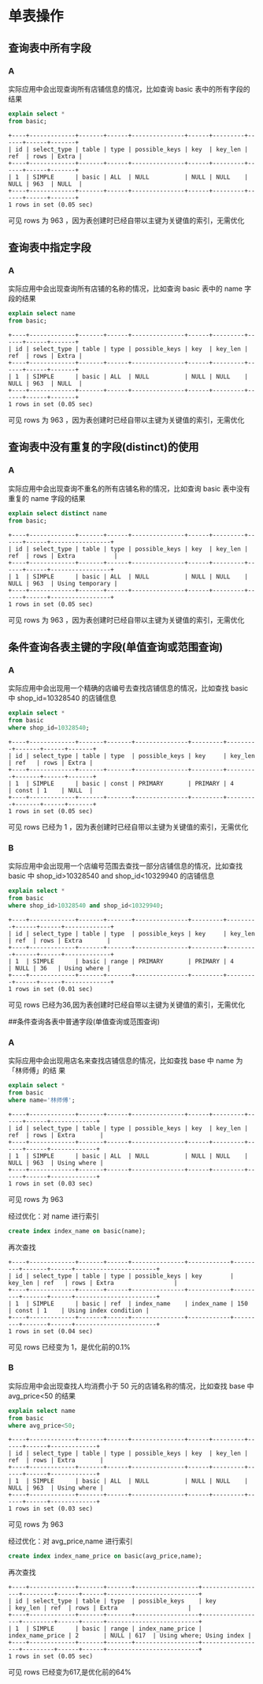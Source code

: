 # 单表操作

## 查询表中所有字段
### A
实际应用中会出现查询所有店铺信息的情况，比如查询 basic 表中的所有字段的结果

```sql
explain select *
from basic;
```

```
+----+-------------+-------+------+---------------+------+---------+------+------+-------+
| id | select_type | table | type | possible_keys | key  | key_len | ref  | rows | Extra |
+----+-------------+-------+------+---------------+------+---------+------+------+-------+
| 1  | SIMPLE      | basic | ALL  | NULL          | NULL | NULL    | NULL | 963  | NULL  |
+----+-------------+-------+------+---------------+------+---------+------+------+-------+
1 rows in set (0.05 sec)
```

可见 rows 为 963 ，因为表创建时已经自带以主键为关键值的索引，无需优化

## 查询表中指定字段
### A
实际应用中会出现查询所有店铺的名称的情况，比如查询 basic 表中的 name 字段的结果

```sql
explain select name
from basic;
```

```
+----+-------------+-------+------+---------------+------+---------+------+------+-------+
| id | select_type | table | type | possible_keys | key  | key_len | ref  | rows | Extra |
+----+-------------+-------+------+---------------+------+---------+------+------+-------+
| 1  | SIMPLE      | basic | ALL  | NULL          | NULL | NULL    | NULL | 963  | NULL  |
+----+-------------+-------+------+---------------+------+---------+------+------+-------+
1 rows in set (0.05 sec)
```

可见 rows 为 963 ，因为表创建时已经自带以主键为关键值的索引，无需优化

## 查询表中没有重复的字段(distinct)的使用
### A
实际应用中会出现查询不重名的所有店铺名称的情况，比如查询 basic 表中没有重复的
name 字段的结果

```sql
explain select distinct name
from basic;
```

```
+----+-------------+-------+------+---------------+------+---------+------+------+-----------------+
| id | select_type | table | type | possible_keys | key  | key_len | ref  | rows | Extra           |
+----+-------------+-------+------+---------------+------+---------+------+------+-----------------+
| 1  | SIMPLE      | basic | ALL  | NULL          | NULL | NULL    | NULL | 963  | Using temporary |
+----+-------------+-------+------+---------------+------+---------+------+------+-----------------+
1 rows in set (0.05 sec)
```

可见 rows 为 963 ，因为表创建时已经自带以主键为关键值的索引，无需优化

## 条件查询各表主键的字段(单值查询或范围查询)
### A
实际应用中会出现用一个精确的店编号去查找店铺信息的情况，比如查找 basic 中
shop_id=10328540 的店铺信息

```sql
explain select *
from basic
where shop_id=10328540;
```

```
+----+-------------+-------+-------+---------------+---------+---------+-------+------+-------+
| id | select_type | table | type  | possible_keys | key     | key_len | ref   | rows | Extra |
+----+-------------+-------+-------+---------------+---------+---------+-------+------+-------+
| 1  | SIMPLE      | basic | const | PRIMARY       | PRIMARY | 4       | const | 1    | NULL  |
+----+-------------+-------+-------+---------------+---------+---------+-------+------+-------+
1 rows in set (0.05 sec)
```

可见 rows 已经为 1 ，因为表创建时已经自带以主键为关键值的索引，无需优化

### B
实际应用中会出现用一个店编号范围去查找一部分店铺信息的情况，比如查找 basic 中
shop_id>10328540 and shop_id<10329940 的店铺信息

```sql
explain select *
from basic
where shop_id>10328540 and shop_id<10329940;
```

```
+----+-------------+-------+-------+---------------+---------+---------+------+------+-------------+
| id | select_type | table | type  | possible_keys | key     | key_len | ref  | rows | Extra       |
+----+-------------+-------+-------+---------------+---------+---------+------+------+-------------+
| 1  | SIMPLE      | basic | range | PRIMARY       | PRIMARY | 4       | NULL | 36   | Using where |
+----+-------------+-------+-------+---------------+---------+---------+------+------+-------------+
1 rows in set (0.01 sec)
```

可见 rows 已经为36,因为表创建时已经自带以主键为关键值的索引，无需优化

##条件查询各表中普通字段(单值查询或范围查询)
### A
实际应用中会出现用店名来查找店铺信息的情况，比如查找 base 中 name 为「林师傅」的结
果

```sql
explain select *
from basic
where name='林师傅';
```

```
+----+-------------+-------+------+---------------+------+---------+------+------+-------------+
| id | select_type | table | type | possible_keys | key  | key_len | ref  | rows | Extra       |
+----+-------------+-------+------+---------------+------+---------+------+------+-------------+
| 1  | SIMPLE      | basic | ALL  | NULL          | NULL | NULL    | NULL | 963  | Using where |
+----+-------------+-------+------+---------------+------+---------+------+------+-------------+
1 rows in set (0.03 sec)
```

可见 rows 为 963

经过优化：对 name 进行索引

```sql
create index index_name on basic(name);
```

再次查找

```
+----+-------------+-------+------+---------------+------------+---------+-------+------+-----------------------+
| id | select_type | table | type | possible_keys | key        | key_len | ref   | rows | Extra                 |
+----+-------------+-------+------+---------------+------------+---------+-------+------+-----------------------+
| 1  | SIMPLE      | basic | ref  | index_name    | index_name | 150     | const | 1    | Using index condition |
+----+-------------+-------+------+---------------+------------+---------+-------+------+-----------------------+
1 rows in set (0.04 sec)
```

可见 rows 已经变为 1，是优化前的0.1%


### B
实际应用中会出现查找人均消费小于 50 元的店铺名称的情况，比如查找 base 中
avg_price<50 的结果

```sql
explain select name
from basic
where avg_price<50;
```

```
+----+-------------+-------+------+---------------+------+---------+------+------+-------------+
| id | select_type | table | type | possible_keys | key  | key_len | ref  | rows | Extra       |
+----+-------------+-------+------+---------------+------+---------+------+------+-------------+
| 1  | SIMPLE      | basic | ALL  | NULL          | NULL | NULL    | NULL | 963  | Using where |
+----+-------------+-------+------+---------------+------+---------+------+------+-------------+
1 rows in set (0.03 sec)
```

可见 rows 为 963

经过优化：对 avg_price,name 进行索引

```sql
create index index_name_price on basic(avg_price,name);
```

再次查找

```
+----+-------------+-------+-------+------------------+------------------+---------+------+------+--------------------------+
| id | select_type | table | type  | possible_keys    | key              | key_len | ref  | rows | Extra                    |
+----+-------------+-------+-------+------------------+------------------+---------+------+------+--------------------------+
| 1  | SIMPLE      | basic | range | index_name_price | index_name_price | 2       | NULL | 617  | Using where; Using index |
+----+-------------+-------+-------+------------------+------------------+---------+------+------+--------------------------+
1 rows in set (0.05 sec)
```

可见 rows 已经变为617,是优化前的64%
